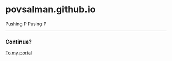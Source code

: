 # povsalman.github.io
Pushing P
Pusing P
<html>
  <hr>
  <h3> Continue? </h3>
  <p><a href="Assignment.html">To my portal</a><p>
  </html>
